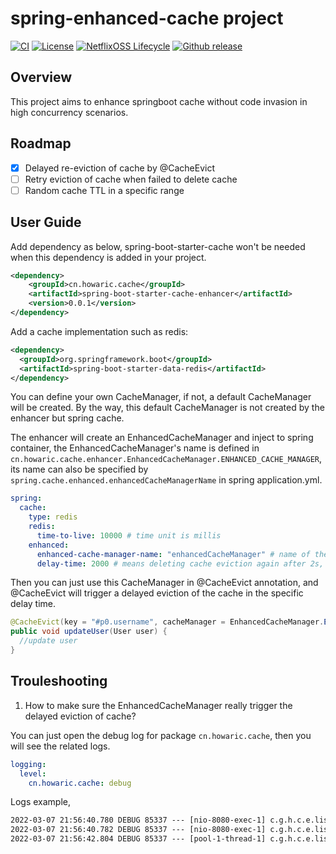 # spring-enhanced-cache project

[![CI](https://github.com/howaric/spring-enhanced-cache/actions/workflows/maven-publish.yml/badge.svg?branch=main)](https://github.com/howaric/spring-enhanced-cache/actions/workflows/maven-publish.yml)
[![License](https://img.shields.io/github/license/howaric/spring-enhanced-cache.svg)](http://www.apache.org/licenses/LICENSE-2.0)
[![NetflixOSS Lifecycle](https://img.shields.io/osslifecycle/howaric/spring-enhanced-cache.svg)]()
[![Github release](https://img.shields.io/github/v/release/howaric/spring-enhanced-cache.svg)](https://GitHub.com/howaric/spring-enhanced-cache/releases)

## Overview

This project aims to enhance springboot cache without code invasion in high concurrency scenarios.

## Roadmap

- [x] Delayed re-eviction of cache by @CacheEvict
- [ ] Retry eviction of cache when failed to delete cache
- [ ] Random cache TTL in a specific range

## User Guide

Add dependency as below, spring-boot-starter-cache won't be needed when this dependency is added in your project.

```xml
<dependency>
    <groupId>cn.howaric.cache</groupId>
    <artifactId>spring-boot-starter-cache-enhancer</artifactId>
    <version>0.0.1</version>
</dependency>
```

Add a cache implementation such as redis:

```xml
<dependency>
  <groupId>org.springframework.boot</groupId>
  <artifactId>spring-boot-starter-data-redis</artifactId>
</dependency>
```

You can define your own CacheManager, if not, a default CacheManager will be created. By the way, this default CacheManager is not created by the enhancer but spring cache. 

The enhancer will create an EnhancedCacheManager and inject to spring container, the EnhancedCacheManager's name is defined in `cn.howaric.cache.enhancer.EnhancedCacheManager.ENHANCED_CACHE_MANAGER`, its name can also be specified by `spring.cache.enhanced.enhancedCacheManagerName` in spring application.yml.

```yaml
spring:
  cache:
    type: redis
    redis:
      time-to-live: 10000 # time unit is millis
    enhanced:
      enhanced-cache-manager-name: "enhancedCacheManager" # name of the cache manager
      delay-time: 2000 # means deleting cache eviction again after 2s, default is 5s
```

Then you can just use this CacheManager in @CacheEvict annotation, and @CacheEvict will trigger a delayed eviction of the cache in the specific delay time. 

```java
@CacheEvict(key = "#p0.username", cacheManager = EnhancedCacheManager.ENHANCED_CACHE_MANAGER)
public void updateUser(User user) {
  //update user
}
```

## Trouleshooting

1. How to make sure the EnhancedCacheManager really trigger the delayed eviction of cache?

You can just open the debug log for package `cn.howaric.cache`, then you will see the related logs.

```yaml
logging:
  level:
    cn.howaric.cache: debug
```

Logs example,

```tex
2022-03-07 21:56:40.780 DEBUG 85337 --- [nio-8080-exec-1] c.g.h.c.e.listener.ListenableCache       : Evict cache
2022-03-07 21:56:40.782 DEBUG 85337 --- [nio-8080-exec-1] c.g.h.c.e.listener.ListenableCache       : Evict cache delayed operation published
2022-03-07 21:56:42.804 DEBUG 85337 --- [pool-1-thread-1] c.g.h.c.e.listener.EvictCacheOperation   : Re-evict cache
```
